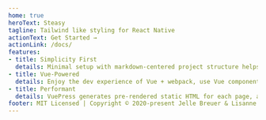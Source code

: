 ```yaml
---
home: true
heroText: Steasy
tagline: Tailwind like styling for React Native
actionText: Get Started →
actionLink: /docs/
features:
- title: Simplicity First
  details: Minimal setup with markdown-centered project structure helps you focus on writing.
- title: Vue-Powered
  details: Enjoy the dev experience of Vue + webpack, use Vue components in markdown, and develop custom themes with Vue.
- title: Performant
  details: VuePress generates pre-rendered static HTML for each page, and runs as an SPA once a page is loaded.
footer: MIT Licensed | Copyright © 2020-present Jelle Breuer & Lisanne ter Bille
---
```

